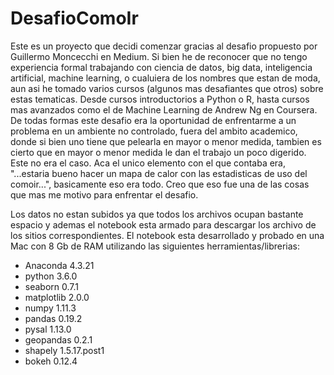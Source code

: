 # DesafioComoIr

Este es un proyecto que decidi comenzar gracias al desafio propuesto por Guillermo Moncecchi en Medium. Si bien he de reconocer que no tengo experiencia formal trabajando con ciencia de datos, big data, inteligencia artificial, machine learning, o cualuiera de los nombres que estan de moda, aun asi he tomado varios cursos (algunos mas desafiantes que otros) sobre estas tematicas. Desde cursos introductorios a Python o R, hasta cursos mas avanzados como el de Machine Learning de Andrew Ng en Coursera. De todas formas este desafio era la oportunidad de enfrentarme a un problema en un ambiente no controlado, fuera del ambito academico, donde si bien uno tiene que pelearla en mayor o menor medida, tambien es cierto que en mayor o menor medida le dan el trabajo un poco digerido. Este no era el caso. Aca el unico elemento con el que contaba era, "...estaria bueno hacer un mapa de calor con las estadisticas de uso del comoir...", basicamente eso era todo. 
Creo que eso fue una de las cosas que mas me motivo para enfrentar el desafio.

Los datos no estan subidos ya que todos los archivos ocupan bastante espacio y ademas el notebook esta armado para descargar los archivo de los sitios correspondientes. El notebook esta desarrollado y probado en una Mac con 8 Gb de RAM utilizando las siguientes herramientas/librerias:

- Anaconda 4.3.21
- python 3.6.0
- seaborn 0.7.1
- matplotlib 2.0.0
- numpy 1.11.3
- pandas 0.19.2
- pysal 1.13.0
- geopandas 0.2.1
- shapely 1.5.17.post1
- bokeh 0.12.4
